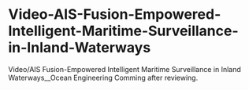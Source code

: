 # Video-AIS-Fusion-Empowered-Intelligent-Maritime-Surveillance-in-Inland-Waterways
Video/AIS Fusion-Empowered Intelligent Maritime Surveillance in Inland Waterways__Ocean Engineering
Comming after reviewing.
